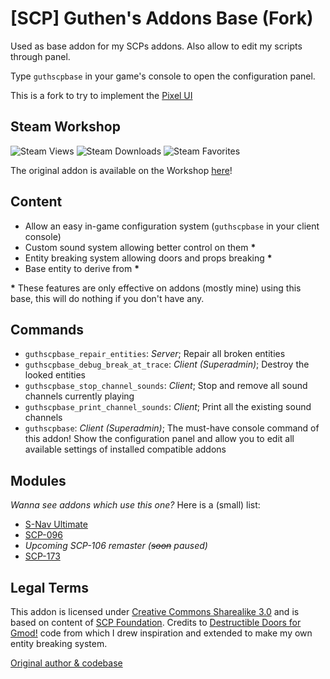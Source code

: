 # [SCP] Guthen's Addons Base (Fork)

Used as base addon for my SCPs addons. Also allow to edit my scripts through panel.

Type `guthscpbase` in your game's console to open the configuration panel.

This is a fork to try to implement the [Pixel UI](https://github.com/TomDotBat/pixel-ui)

## Steam Workshop
![Steam Views](https://img.shields.io/steam/views/2139692777?color=red&style=for-the-badge)
![Steam Downloads](https://img.shields.io/steam/downloads/2139692777?color=red&style=for-the-badge)
![Steam Favorites](https://img.shields.io/steam/favorites/2139692777?color=red&style=for-the-badge)

The original addon is available on the Workshop [here](https://steamcommunity.com/sharedfiles/filedetails/?id=2139692777)!

## Content
+ Allow an easy in-game configuration system (`guthscpbase` in your client console)
+ Custom sound system allowing better control on them **\***
+ Entity breaking system allowing doors and props breaking **\***
+ Base entity to derive from **\***

**\*** These features are only effective on addons (mostly mine) using this base, this will do nothing if you don't have any.

## Commands
+ `guthscpbase_repair_entities`: *Server*; Repair all broken entities
+ `guthscpbase_debug_break_at_trace`: *Client (Superadmin)*; Destroy the looked entities
+ `guthscpbase_stop_channel_sounds`: *Client*; Stop and remove all sound channels currently playing
+ `guthscpbase_print_channel_sounds`: *Client*; Print all the existing sound channels 
+ `guthscpbase`: *Client (Superadmin)*; The must-have console command of this addon! Show the configuration panel and allow you to edit all available settings of installed compatible addons

## Modules
*Wanna see addons which use this one?* Here is a (small) list:
+ [S-Nav Ultimate](https://steamcommunity.com/sharedfiles/filedetails/?id=2139521265)
+ [SCP-096](https://steamcommunity.com/sharedfiles/filedetails/?id=2641523360)
+ *Upcoming SCP-106 remaster (~~soon~~ paused)*
+ [SCP-173](https://steamcommunity.com/sharedfiles/filedetails/?id=1785073622)

## Legal Terms
This addon is licensed under [Creative Commons Sharealike 3.0](https://creativecommons.org/licenses/by-sa/3.0/) and is based on content of [SCP Foundation](http://scp-wiki.wikidot.com/). Credits to [Destructible Doors for Gmod!](https://steamcommunity.com/sharedfiles/filedetails/?id=290961117) code from which I drew inspiration and extended to make my own entity breaking system.

[Original author & codebase](https://github.com/Guthen/guthscpbase)

